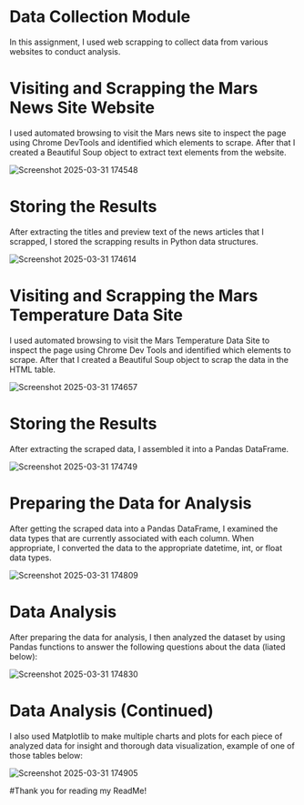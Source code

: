 # Data Collection Module
In this assignment, I used web scrapping to collect data from various websites to conduct analysis.

# Visiting and Scrapping the Mars News Site Website

I used automated browsing to visit the Mars news site to inspect the page using Chrome DevTools and identified which elements to scrape. After that I created a Beautiful Soup object to extract text elements from the website.

![Screenshot 2025-03-31 174548](https://github.com/user-attachments/assets/1da011b3-f645-4e1a-b1f2-eca03ceefb2e)


# Storing the Results

After extracting the titles and preview text of the news articles that I scrapped, I stored the scrapping results in Python data structures. 

![Screenshot 2025-03-31 174614](https://github.com/user-attachments/assets/13c14333-0bff-4fa4-87e2-f349e0756918)


# Visiting and Scrapping the Mars Temperature Data Site

I used automated browsing to visit the Mars Temperature Data Site to inspect the page using Chrome Dev Tools and identified which elements to scrape. After that I created a Beautiful Soup object to scrap the data in the HTML table.

![Screenshot 2025-03-31 174657](https://github.com/user-attachments/assets/9b845f17-b25a-42f8-a8de-5021778ba782)


# Storing the Results

After extracting the scraped data, I assembled it into a Pandas DataFrame.

![Screenshot 2025-03-31 174749](https://github.com/user-attachments/assets/ce10cbcf-84f0-4df4-95d5-b60982322f0e)


# Preparing the Data for Analysis

After getting the scraped data into a Pandas DataFrame, I examined the data types that are currently associated with each column. When appropriate, I converted the data to the appropriate datetime, int, or float data types.

![Screenshot 2025-03-31 174809](https://github.com/user-attachments/assets/0dc9afff-b275-44c9-99ed-8cfe2ba9c882)


# Data Analysis

After preparing the data for analysis, I then analyzed the dataset by using Pandas functions to answer the following questions about the data (liated below):

![Screenshot 2025-03-31 174830](https://github.com/user-attachments/assets/7952bb0c-84cc-4ee7-a0b3-7c92fe59f5a0)


# Data Analysis (Continued)

I also used Matplotlib to make multiple charts and plots for each piece of analyzed data for insight and thorough data visualization, example of one of those tables below:

![Screenshot 2025-03-31 174905](https://github.com/user-attachments/assets/debd07a1-939d-4390-8241-be67bd6f8555)


#Thank you for reading my ReadMe!
